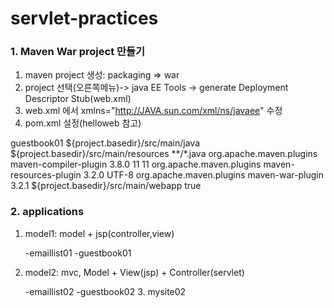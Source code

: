# servlet-practices

### 1. Maven War project 만들기
1.	maven project 생성:  packaging =>  war
2.	project 선택(오른쪽메뉴)-> java EE Tools -> generate Deployment Descriptor Stub(web.xml)
3.	web.xml 에서 xmlns="http://JAVA.sun.com/xml/ns/javaee" 수정
4.	pom.xml 설정(helloweb 참고)
<build>
		<finalName>guestbook01</finalName>
		<sourceDirectory>${project.basedir}/src/main/java</sourceDirectory>
		<resources>
			<resource>
				<directory>${project.basedir}/src/main/resources</directory>
				<excludes>
					<exclude>**/*.java</exclude>
				</excludes>
			</resource>
		</resources>
		<plugins>
			<plugin>
				<groupId>org.apache.maven.plugins</groupId>
				<artifactId>maven-compiler-plugin</artifactId>
				<version>3.8.0</version>
				<configuration>
					<source>11</source>
					<target>11</target>
				</configuration>
			</plugin>
			<plugin>
				<groupId>org.apache.maven.plugins</groupId>
				<artifactId>maven-resources-plugin</artifactId>
				<version>3.2.0</version>
				<configuration>
					<encoding>UTF-8</encoding>
				</configuration>
			</plugin>
			<plugin>
				<groupId>org.apache.maven.plugins</groupId>
				<artifactId>maven-war-plugin</artifactId>
				<version>3.2.1</version>
				<configuration>
					<warSourceDirectory>${project.basedir}/src/main/webapp</warSourceDirectory>
					<failOnMissingWebXml>true</failOnMissingWebXml>
				</configuration>
			</plugin>
		</plugins>
	</build>	
</project>


### 2. applications
1. model1: model + jsp(controller,view)
 
	-emaillist01
	-guestbook01

2. model2: mvc, Model + View(jsp) + Controller(servlet)

	-emaillist02
	-guestbook02
	3.
mysite02